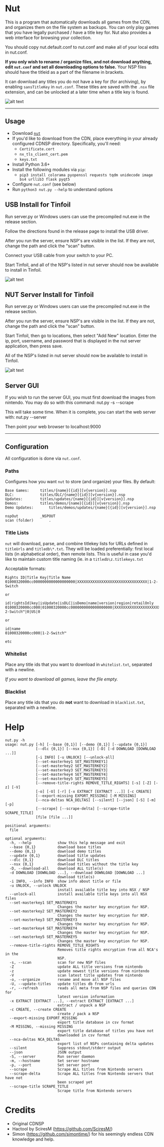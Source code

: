 # Nut
This is a program  that automatically downloads all games from the CDN, and organizes them on the file system as backups.  You can only play games that you have legally purchased / have a title key for.  Nut also provides a web interface for browsing your collection.

You should copy nut.default.conf to nut.conf and make all of your local edits in nut.conf.

**If you only wish to rename / organize files, and not download anything, edit `nut.conf` and set all downloading options to false.** Your NSP files should have the titleid as a part of the filename in brackets.

It can download any titles you do not have a key for (for archiving), by enabling `sansTitleKey` in `nut.conf`.  These titles are saved with the `.nsx` file extension, and can be unlocked at a later time when a title key is found.

![alt text](https://raw.githubusercontent.com/blawar/nut/master/public_html/images/ss.jpg)

---------

## Usage
 - Download [`nut`](https://github.com/blawar/nut/archive/master.zip)
 - If you'd like to download from the CDN, place everything in your already configured CDNSP directory. Specifically, you'll need:
	- `Certificate.cert`
	- `nx_tls_client_cert.pem`
	- `keys.txt`
 - Install Python 3.6+
 - Install the following modules via `pip`:
 	 - `pip3 install colorama pyopenssl requests tqdm unidecode image bs4 urllib3 flask pyqt5`
 - Configure `nut.conf` (see below)
 - Run `python3 nut.py --help` to understand options
 
## USB Install for Tinfoil
Run server.py or Windows users can use the precompiled nut.exe in the release section.

Follow the directions found in the release page to install the USB driver.

After you run the server, ensure NSP's are visible in the list.  If they are not, change the path and click the "scan" button.

Connect your USB cable from your switch to your PC.

Start Tinfoil, and all of the NSP's listed in nut server should now be available to install in Tinfoil.

![alt text](https://raw.githubusercontent.com/blawar/nut/master/public_html/images/nutserver.png)

## NUT Server Install for Tinfoil
Run server.py or Windows users can use the precompiled nut.exe in the release section.

After you run the server, ensure NSP's are visible in the list.  If they are not, change the path and click the "scan" button.

Start Tinfoil, then go to locations, then select "Add New" location.  Enter the ip, port, username, and password that is displayed in the nut server application, then press save.

All of the NSP's listed in nut server should now be available to install in Tinfoil.

![alt text](https://raw.githubusercontent.com/blawar/nut/master/public_html/images/nutserver.png)
 
## Server GUI
If you wish to run the server GUI, you must first download the images from nintendo.  You may do so with this command:
nut.py -s --scrape

This will take some time.  When it is complete, you can start the web server with:
nut.py --server

Then point your web browser to localhost:9000

---------

## Configuration
All configuration is done via `nut.conf`.

### Paths
Configures how you want `nut` to store (and organize) your files. By default:
```
Base Games:		titles/{name}[{id}][v{version}].nsp
DLC:			titles/DLC/{name}[{id}][v{version}].nsp
Updates:		titles/updates/{name}[{id}][v{version}].nsp
Demos: 			titles/demos/{name}[{id}][v{version}].nsp
Demo Updates:		titles/demos/updates/{name}[{id}][v{version}].nsp

nspOut			_NSPOUT
scan (folder)		.
```

### Title Lists
`nut` will download, parse, and combine titlekey lists for URLs defined in `titleUrls` and `titledb\*.txt`. They will be loaded preferentially: first local lists (in alphabetical order), then remote lists. This is useful in case you'd like to maintain custom title naming (ie. in a `titledb\z.titlekeys.txt`

Acceptable formats:
```
Rights ID|Title Key|Title Name
01000320000cc0000000000000000000|XXXXXXXXXXXXXXXXXXXXXXXXXXXXXXXX|1-2-Switch

or

id|rightsId|key|isUpdate|isDLC|isDemo|name|version|region|retailOnly
01000320000cc000|01000320000cc0000000000000000000|XXXXXXXXXXXXXXXXXXXXXXXXXXXXXXXX|0|0|0|1-2-Switch™|0|US|0

or

id|name
01000320000cc000|1-2-Switch™

etc
```

### Whitelist
Place any title ids that you want to download in `whitelist.txt`, separated with a newline.

*If you want to download all games, leave the file empty.*

### Blacklist
Place any title ids that you do **not** want to download in `blacklist.txt`, separated with a newline.

# Help
```
nut.py -h
usage: nut.py [-h] [--base {0,1}] [--demo {0,1}] [--update {0,1}]
              [--dlc {0,1}] [--nsx {0,1}] [-D] [-d DOWNLOAD [DOWNLOAD ...]]
              [-i INFO] [-u UNLOCK] [--unlock-all]
              [--set-masterkey1 SET_MASTERKEY1]
              [--set-masterkey2 SET_MASTERKEY2]
              [--set-masterkey3 SET_MASTERKEY3]
              [--set-masterkey4 SET_MASTERKEY4]
              [--set-masterkey5 SET_MASTERKEY5]
              [--remove-title-rights REMOVE_TITLE_RIGHTS] [-s] [-Z] [-z] [-V]
              [-o] [-U] [-r] [-x EXTRACT [EXTRACT ...]] [-c CREATE]
              [--export-missing EXPORT_MISSING] [-M MISSING]
              [--nca-deltas NCA_DELTAS] [--silent] [--json] [-S] [-m] [-p]
              [--scrape] [--scrape-delta] [--scrape-title SCRAPE_TITLE]
              [file [file ...]]

positional arguments:
  file

optional arguments:
  -h, --help            show this help message and exit
  --base {0,1}          download base titles
  --demo {0,1}          download demo titles
  --update {0,1}        download title updates
  --dlc {0,1}           download DLC titles
  --nsx {0,1}           download titles without the title key
  -D, --download-all    download ALL title(s)
  -d DOWNLOAD [DOWNLOAD ...], --download DOWNLOAD [DOWNLOAD ...]
                        download title(s)
  -i INFO, --info INFO  show info about title or file
  -u UNLOCK, --unlock UNLOCK
                        install available title key into NSX / NSP
  --unlock-all          install available title keys into all NSX files
  --set-masterkey1 SET_MASTERKEY1
                        Changes the master key encryption for NSP.
  --set-masterkey2 SET_MASTERKEY2
                        Changes the master key encryption for NSP.
  --set-masterkey3 SET_MASTERKEY3
                        Changes the master key encryption for NSP.
  --set-masterkey4 SET_MASTERKEY4
                        Changes the master key encryption for NSP.
  --set-masterkey5 SET_MASTERKEY5
                        Changes the master key encryption for NSP.
  --remove-title-rights REMOVE_TITLE_RIGHTS
                        Removes title rights encryption from all NCA's in the
                        NSP.
  -s, --scan            scan for new NSP files
  -Z                    update ALL title versions from nintendo
  -z                    update newest title versions from nintendo
  -V                    scan latest title updates from nintendo
  -o, --organize        rename and move all NSP files
  -U, --update-titles   update titles db from urls
  -r, --refresh         reads all meta from NSP files and queries CDN for
                        latest version information
  -x EXTRACT [EXTRACT ...], --extract EXTRACT [EXTRACT ...]
                        extract / unpack a NSP
  -c CREATE, --create CREATE
                        create / pack a NSP
  --export-missing EXPORT_MISSING
                        export title database in csv format
  -M MISSING, --missing MISSING
                        export title database of titles you have not
                        downloaded in csv format
  --nca-deltas NCA_DELTAS
                        export list of NSPs containing delta updates
  --silent              Suppress stdout/stderr output
  --json                JSON output
  -S, --server          Run server daemon
  -m, --hostname        Set server hostname
  -p, --port            Set server port
  --scrape              Scrape ALL titles from Nintendo servers
  --scrape-delta        Scrape ALL titles from Nintendo servers that have not
                        been scraped yet
  --scrape-title SCRAPE_TITLE
                        Scrape title from Nintendo servers
```

# Credits
- Original CDNSP
- Hactool by SciresM (https://github.com/SciresM/)
- Simon (https://github.com/simontime/) for his seemingly endless CDN knowledge and help.
